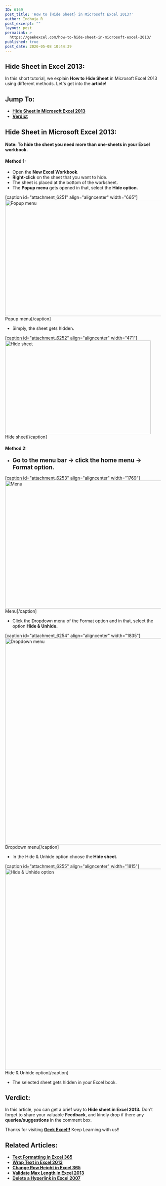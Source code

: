 ```yaml
---
ID: 6169
post_title: 'How to {Hide Sheet} in Microsoft Excel 2013?'
author: Indhuja R
post_excerpt: ""
layout: post
permalink: >
  https://geekexcel.com/how-to-hide-sheet-in-microsoft-excel-2013/
published: true
post_date: 2020-05-08 10:44:39
---
```

<h2>Hide Sheet in Excel 2013:</h2>
In this short tutorial, we explain <strong>How to Hide Sheet</strong> in Microsoft Excel 2013 using different methods. Let's get into the <strong>article!</strong>
<h2>Jump To:</h2>
<ul>
 	<li><a href="#1"><strong>Hide Sheet in Microsoft Excel 2013</strong></a></li>
 	<li><a href="#2"><strong>Verdict</strong></a></li>
</ul>
<h2 id="1">Hide Sheet in Microsoft Excel 2013:</h2>
<h4>Note: To hide the sheet you need more than one-sheets in your Excel workbook.</h4>
<h4><strong>Method 1:</strong></h4>
<ul>
 	<li>Open the <strong>New Excel Workbook</strong>.</li>
 	<li><strong>Right-click</strong> on the sheet that you want to hide.</li>
 	<li>The sheet is placed at the bottom of the worksheet.</li>
 	<li>The <strong>Popup menu</strong> gets opened in that, select the <strong>Hide option.</strong></li>
</ul>
[caption id="attachment_6251" align="aligncenter" width="665"]<img class="wp-image-6251 size-full" src="https://geekexcel.com/wp-content/uploads/2020/04/Screenshot_2-48.png" alt="Popup menu" width="665" height="376" /> Popup menu[/caption]
<ul>
 	<li>Simply, the sheet gets hidden.</li>
</ul>
[caption id="attachment_6252" align="aligncenter" width="471"]<img class="wp-image-6252 size-full" src="https://geekexcel.com/wp-content/uploads/2020/04/Screenshot_3-47.png" alt="Hide sheet" width="471" height="303" /> Hide sheet[/caption]
<h4>Method 2:</h4>
<ul>
 	<li><strong style="font-size: 19px;">Go to the menu bar → click the home menu → Format </strong><span style="font-size: 19px;"><strong>option.</strong></span></li>
</ul>
[caption id="attachment_6253" align="aligncenter" width="1769"]<img class="wp-image-6253 size-full" src="https://geekexcel.com/wp-content/uploads/2020/04/Screenshot_4-50.png" alt="Menu" width="1769" height="414" /> Menu[/caption]
<ul>
 	<li>Click the Dropdown menu of the Format option and in that, select the option <strong>Hide &amp; Unhide.</strong></li>
</ul>
[caption id="attachment_6254" align="aligncenter" width="1835"]<img class="wp-image-6254 size-full" src="https://geekexcel.com/wp-content/uploads/2020/04/Screenshot_5-37.png" alt="Dropdown menu" width="1835" height="667" /> Dropdown menu[/caption]
<ul>
 	<li>In the Hide &amp; Unhide option choose the<strong> Hide sheet.</strong></li>
</ul>
[caption id="attachment_6255" align="aligncenter" width="1815"]<img class="wp-image-6255 size-full" src="https://geekexcel.com/wp-content/uploads/2020/04/Screenshot_6-25.png" alt="Hide &amp; Unhide option" width="1815" height="651" /> Hide &amp; Unhide option[/caption]
<ul>
 	<li>The selected sheet gets hidden in your Excel book.</li>
</ul>
<h2 id="2">Verdict:</h2>
In this article, you can get a brief way to <strong>Hide sheet in Excel 2013.</strong> Don't forget to share your valuable <strong>Feedback</strong>, and kindly drop if there any <strong>queries/suggestions</strong> in the comment box.

Thanks for visiting <strong><a href="https://geekexcel.com/">Geek Excel!!</a></strong> Keep Learning with us!!
<h2>Related Articles:</h2>
<ul>
 	<li><a href="https://geekexcel.com/how-to-perform-text-formatting-in-microsoft-excel-365/" rel="nofollow"><strong>Text Formatting in Excel 365</strong></a></li>
 	<li><a href="https://geekexcel.com/wrap-text-in-microsoft-excel-2013/" rel="nofollow"><strong>Wrap Text in Excel 2013</strong></a></li>
 	<li><a href="https://geekexcel.com/how-to-change-a-row-height-in-microsoft-excel-365/" rel="nofollow"><strong>Change Row Height in Excel 365</strong></a></li>
 	<li><a href="https://geekexcel.com/validate-max-length-in-microsoft-excel-2013/" rel="nofollow"><strong>Validate Max Length in Excel 2013</strong></a></li>
 	<li><a href="https://geekexcel.com/delete-hyperlink-in-microsoft-excel-2007/" rel="nofollow"><strong>Delete a Hyperlink in Excel 2007</strong></a></li>
</ul>